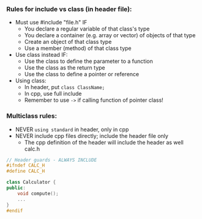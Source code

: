 ### Rules for include vs class (in header file):
- Must use #include "file.h" IF
	- You declare a regular variable of that class's type
	- You declare a container (e.g. array or vector) of objects of that type
	- Create an object of that class type
	- Use a member (method) of that class type
- Use class instead IF:
	- Use the class to define the parameter to a function
	- Use the class as the return type
	- Use the class to define a pointer or reference
- Using class:
	- In header, put `class ClassName;`
	- In cpp, use full include
	- Remember to use `->` if calling function of pointer class!
### Multiclass rules:
- NEVER `using standard` in header, only in cpp
- NEVER include cpp files directly; include the header file only
	- The cpp definition of the header will include the header as well
calc.h
```cpp
// Header guards - ALWAYS INCLUDE
#ifndef CALC_H
#define CALC_H

class Calculator {
public:
	void compute();
	...
}
#endif
```
